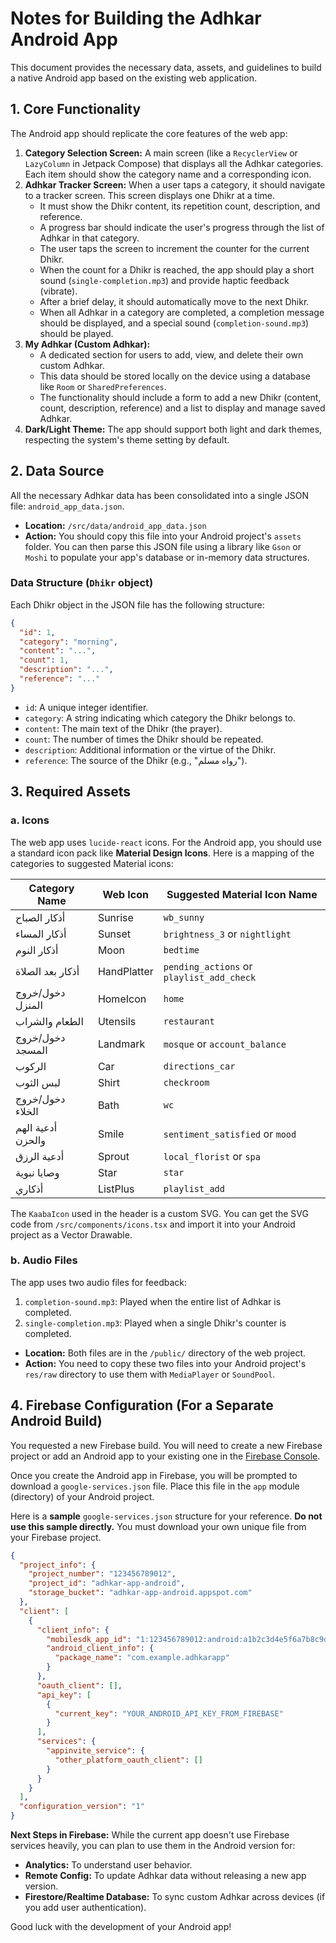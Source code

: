 
# Notes for Building the Adhkar Android App

This document provides the necessary data, assets, and guidelines to build a native Android app based on the existing web application.

## 1. Core Functionality

The Android app should replicate the core features of the web app:

1.  **Category Selection Screen:** A main screen (like a `RecyclerView` or `LazyColumn` in Jetpack Compose) that displays all the Adhkar categories. Each item should show the category name and a corresponding icon.
2.  **Adhkar Tracker Screen:** When a user taps a category, it should navigate to a tracker screen. This screen displays one Dhikr at a time.
    *   It must show the Dhikr content, its repetition count, description, and reference.
    *   A progress bar should indicate the user's progress through the list of Adhkar in that category.
    *   The user taps the screen to increment the counter for the current Dhikr.
    *   When the count for a Dhikr is reached, the app should play a short sound (`single-completion.mp3`) and provide haptic feedback (vibrate).
    *   After a brief delay, it should automatically move to the next Dhikr.
    *   When all Adhkar in a category are completed, a completion message should be displayed, and a special sound (`completion-sound.mp3`) should be played.
3.  **My Adhkar (Custom Adhkar):**
    *   A dedicated section for users to add, view, and delete their own custom Adhkar.
    *   This data should be stored locally on the device using a database like `Room` or `SharedPreferences`.
    *   The functionality should include a form to add a new Dhikr (content, count, description, reference) and a list to display and manage saved Adhkar.
4.  **Dark/Light Theme:** The app should support both light and dark themes, respecting the system's theme setting by default.

## 2. Data Source

All the necessary Adhkar data has been consolidated into a single JSON file: `android_app_data.json`.

*   **Location:** `/src/data/android_app_data.json`
*   **Action:** You should copy this file into your Android project's `assets` folder. You can then parse this JSON file using a library like `Gson` or `Moshi` to populate your app's database or in-memory data structures.

### Data Structure (`Dhikr` object)

Each Dhikr object in the JSON file has the following structure:

```json
{
  "id": 1,
  "category": "morning",
  "content": "...",
  "count": 1,
  "description": "...",
  "reference": "..."
}
```

*   `id`: A unique integer identifier.
*   `category`: A string indicating which category the Dhikr belongs to.
*   `content`: The main text of the Dhikr (the prayer).
*   `count`: The number of times the Dhikr should be repeated.
*   `description`: Additional information or the virtue of the Dhikr.
*   `reference`: The source of the Dhikr (e.g., "رواه مسلم").

## 3. Required Assets

### a. Icons

The web app uses `lucide-react` icons. For the Android app, you should use a standard icon pack like **Material Design Icons**. Here is a mapping of the categories to suggested Material icons:

| Category Name        | Web Icon      | Suggested Material Icon Name |
| -------------------- | ------------- | ---------------------------- |
| أذكار الصباح        | Sunrise       | `wb_sunny`                   |
| أذكار المساء        | Sunset        | `brightness_3` or `nightlight` |
| أذكار النوم          | Moon          | `bedtime`                    |
| أذكار بعد الصلاة    | HandPlatter   | `pending_actions` or `playlist_add_check` |
| دخول/خروج المنزل   | HomeIcon      | `home`                       |
| الطعام والشراب     | Utensils      | `restaurant`                 |
| دخول/خروج المسجد  | Landmark      | `mosque` or `account_balance` |
| الركوب               | Car           | `directions_car`             |
| لبس الثوب            | Shirt         | `checkroom`                  |
| دخول/خروج الخلاء  | Bath          | `wc`                         |
| أدعية الهم والحزن   | Smile         | `sentiment_satisfied` or `mood`|
| أدعية الرزق          | Sprout        | `local_florist` or `spa`   |
| وصايا نبوية          | Star          | `star`                       |
| أذكاري              | ListPlus      | `playlist_add`               |

The `KaabaIcon` used in the header is a custom SVG. You can get the SVG code from `/src/components/icons.tsx` and import it into your Android project as a Vector Drawable.

### b. Audio Files

The app uses two audio files for feedback:

1.  `completion-sound.mp3`: Played when the entire list of Adhkar is completed.
2.  `single-completion.mp3`: Played when a single Dhikr's counter is completed.

*   **Location:** Both files are in the `/public/` directory of the web project.
*   **Action:** You need to copy these two files into your Android project's `res/raw` directory to use them with `MediaPlayer` or `SoundPool`.

## 4. Firebase Configuration (For a Separate Android Build)

You requested a new Firebase build. You will need to create a new Firebase project or add an Android app to your existing one in the [Firebase Console](https://console.firebase.google.com/).

Once you create the Android app in Firebase, you will be prompted to download a `google-services.json` file. Place this file in the `app` module (directory) of your Android project.

Here is a **sample** `google-services.json` structure for your reference. **Do not use this sample directly.** You must download your own unique file from your Firebase project.

```json
{
  "project_info": {
    "project_number": "123456789012",
    "project_id": "adhkar-app-android",
    "storage_bucket": "adhkar-app-android.appspot.com"
  },
  "client": [
    {
      "client_info": {
        "mobilesdk_app_id": "1:123456789012:android:a1b2c3d4e5f6a7b8c9d0e1",
        "android_client_info": {
          "package_name": "com.example.adhkarapp"
        }
      },
      "oauth_client": [],
      "api_key": [
        {
          "current_key": "YOUR_ANDROID_API_KEY_FROM_FIREBASE"
        }
      ],
      "services": {
        "appinvite_service": {
          "other_platform_oauth_client": []
        }
      }
    }
  ],
  "configuration_version": "1"
}

```

**Next Steps in Firebase:**
While the current app doesn't use Firebase services heavily, you can plan to use them in the Android version for:
*   **Analytics:** To understand user behavior.
*   **Remote Config:** To update Adhkar data without releasing a new app version.
*   **Firestore/Realtime Database:** To sync custom Adhkar across devices (if you add user authentication).

Good luck with the development of your Android app!

    